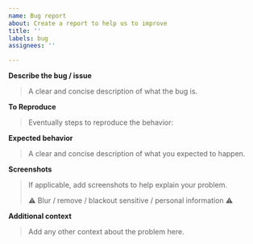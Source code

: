 ```yaml
---
name: Bug report
about: Create a report to help us to improve
title: ''
labels: bug
assignees: ''

---
```


**Describe the bug / issue**

> A clear and concise description of what the bug is.

**To Reproduce**

> Eventually steps to reproduce the behavior:

**Expected behavior**

> A clear and concise description of what you expected to happen.

**Screenshots**

> If applicable, add screenshots to help explain your problem.
> 
> ⚠️ Blur / remove / blackout sensitive / personal information ⚠️

**Additional context**

> Add any other context about the problem here.
